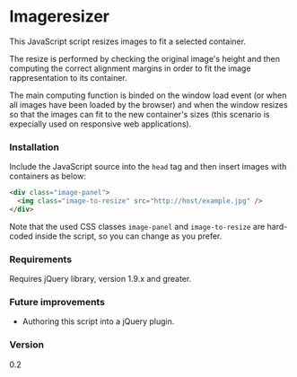 Imageresizer
===========
This JavaScript script resizes images to fit a selected container.

The resize is performed by checking the original image's height and then computing the correct alignment margins in order to fit the image rappresentation to its container.

The main computing function is binded on the window load event (or when all images have been loaded by the browser) and when the window resizes so that the images can fit to the new container's sizes (this scenario is expecially used on responsive web applications).

### Installation

Include the JavaScript source into the `head` tag and then insert images with containers as below: 

```html
<div class="image-panel">
  <img class="image-to-resize" src="http://host/example.jpg" />
</div>
```
Note that the used CSS classes `image-panel` and `image-to-resize` are hard-coded inside the script, so you can change as you prefer.

### Requirements

Requires jQuery library, version 1.9.x and greater.

### Future improvements

- Authoring this script into a jQuery plugin.

### Version
0.2
